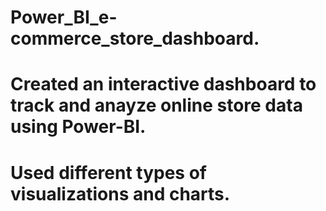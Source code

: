 # Power_BI_e-commerce_store_dashboard.
# Created an interactive dashboard to track and anayze online store data using Power-BI.
# Used different types of visualizations and charts.
